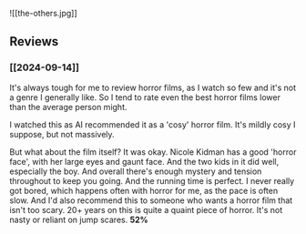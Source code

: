 ![[the-others.jpg]]

## Reviews

### [[2024-09-14]]

It's always tough for me to review horror films, as I watch so few and it's not a genre I generally like. So I tend to rate even the best horror films lower than the average person might.

I watched this as AI recommended it as a 'cosy' horror film. It's mildly cosy I suppose, but not massively.

But what about the film itself? It was okay. Nicole Kidman has a good 'horror face', with her large eyes and gaunt face. And the two kids in it did well, especially the boy. And overall there's enough mystery and tension throughout to keep you going. And the running time is perfect. I never really got bored, which happens often with horror for me, as the pace is often slow. And I'd also recommend this to someone who wants a horror film that isn't too scary. 20+ years on this is quite a quaint piece of horror. It's not nasty or reliant on jump scares. **52%**
